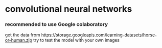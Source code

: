 # convolutional neural networks
### recommended to use Google colaboratory
get the data from https://storage.googleapis.com/learning-datasets/horse-or-human.zip
try to test the model with your own images